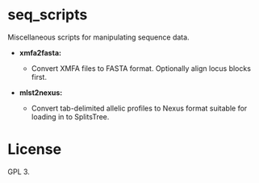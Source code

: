 seq_scripts
===========

Miscellaneous scripts for manipulating sequence data.


 * **xmfa2fasta:**
   * Convert XMFA files to FASTA format.  Optionally align locus blocks first.
   
 * **mlst2nexus:**
   * Convert tab-delimited allelic profiles to Nexus format suitable for 
     loading in to SplitsTree.

License
=======
GPL 3.
